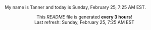 My name is Tanner and today is Sunday, February 25, 7:25 AM EST.

<p align="center">This <i>README</i> file is generated <b>every 3 hours</b>!</br>Last refresh: Sunday, February 25, 7:25 AM EST<br /></p>
